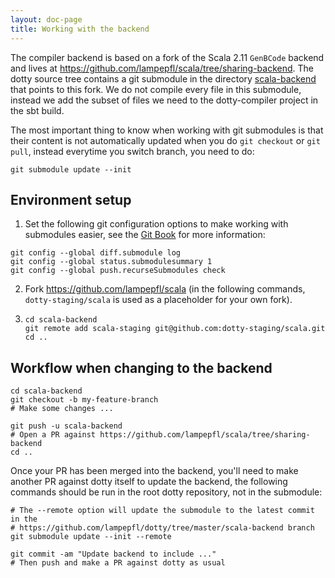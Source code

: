 ```yaml
---
layout: doc-page
title: Working with the backend
---
```


The compiler backend is based on a fork of the Scala 2.11 `GenBCode` backend and
lives at https://github.com/lampepfl/scala/tree/sharing-backend. The dotty
source tree contains a git submodule in the directory
[scala-backend](https://github.com/lampepfl/dotty/tree/master/scala-backend)
that points to this fork. We do not compile every file in this submodule,
instead we add the subset of files we need to the dotty-compiler project in the
sbt build.

The most important thing to know when working with git submodules is that
their content is not automatically updated when you do `git checkout` or `git
pull`, instead everytime you switch branch, you need to do:

``` shell
git submodule update --init
```

## Environment setup

1. Set the following git configuration options to make working with submodules
easier, see the [Git Book](https://git-scm.com/book/en/v2/Git-Tools-Submodules)
for more information:
``` shell
git config --global diff.submodule log
git config --global status.submodulesummary 1
git config --global push.recurseSubmodules check
```

2. Fork https://github.com/lampepfl/scala (in the following commands,
   `dotty-staging/scala` is used as a placeholder for your
   own fork).
3. ```shell
   cd scala-backend
   git remote add scala-staging git@github.com:dotty-staging/scala.git
   cd ..
   ```

## Workflow when changing to the backend

```shell
cd scala-backend
git checkout -b my-feature-branch
# Make some changes ...

git push -u scala-backend
# Open a PR against https://github.com/lampepfl/scala/tree/sharing-backend
cd ..
```

Once your PR has been merged into the backend, you'll need to make another PR
against dotty itself to update the backend, the following commands should be run
in the root dotty repository, not in the submodule:

``` shell
# The --remote option will update the submodule to the latest commit in the
# https://github.com/lampepfl/dotty/tree/master/scala-backend branch
git submodule update --init --remote

git commit -am "Update backend to include ..."
# Then push and make a PR against dotty as usual
```

